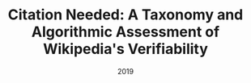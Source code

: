 ---
title: "Citation Needed: A Taxonomy and Algorithmic Assessment of Wikipedia's Verifiability"
collection: publications
permalink: /publication/2019-DBLP:journals_corr_abs-1902-11116
date: 2019
venue: 'nan'
---